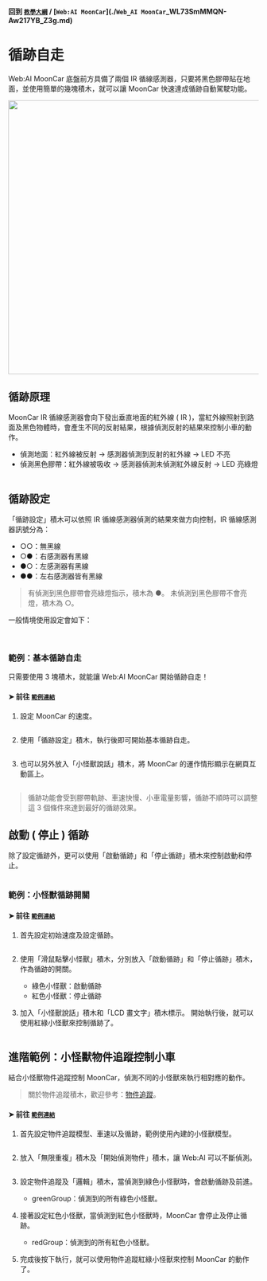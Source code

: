 #### 回到 [`教學大綱`](./`教學大綱`_qo4Ew_UQTU25aAm8DfFHFw.md) / [`Web:AI MoonCar`](./`Web_AI MoonCar`_WL73SmMMQN-Aw217YB_Z3g.md)

# 循跡自走

Web:AI MoonCar 底盤前方具備了兩個 IR 循線感測器，只要將黑色膠帶貼在地面，並使用簡單的幾塊積木，就可以讓 MoonCar 快速達成循跡自動駕駛功能。

<img src="https://md.webduino.io/uploads/upload_359799094bef6b05ee5eccfffaf10160.jpg" alt="" width="550">

## 循跡原理

MoonCar IR 循線感測器會向下發出垂直地面的紅外線 ( IR )，當紅外線照射到路面及黑色物體時，會產生不同的反射結果，根據偵測反射的結果來控制小車的動作。

- 偵測地面：紅外線被反射 → 感測器偵測到反射的紅外線 → LED 不亮
- 偵測黑色膠帶：紅外線被吸收 → 感測器偵測未偵測紅外線反射 → LED 亮綠燈

<img src="https://md.webduino.io/uploads/upload_38c691d7c27fa4c0a66509e72e40a954.png" alt="" width="">

## 循跡設定

「循跡設定」積木可以依照 IR 循線感測器偵測的結果來做方向控制，IR 循線感測器訊號分為：

- ○○：無黑線
- ○●：右感測器有黑線
- ●○：左感測器有黑線
- ●●：左右感測器皆有黑線

> 有偵測到黑色膠帶會亮綠燈指示，積木為 ●。
> 未偵測到黑色膠帶不會亮燈，積木為 ○。

一般情境使用設定會如下：

<img src="https://md.webduino.io/uploads/upload_ecd5e26123b27176815d979661d93f43.png" alt="" width="">

<img src="https://md.webduino.io/uploads/upload_89cb4105366acedcab28cc4487e99038.png" alt="" width="">

### 範例：基本循跡自走

只需要使用 3 塊積木，就能讓 Web:AI MoonCar 開始循跡自走！

#### ➤ 前往 [`範例連結`](./`範例連結`_.md)

1. 設定 MoonCar 的速度。

    <img src="https://md.webduino.io/uploads/upload_13c5385fc7eaef21c6c6cb5cc5e01751.png" alt="" width="">


2. 使用「循跡設定」積木，執行後即可開始基本循跡自走。

    <img src="https://md.webduino.io/uploads/upload_db931b67ab63cf48c9d37dd3cfdc6b45.png" alt="" width="">

3. 也可以另外放入「小怪獸說話」積木，將 MoonCar 的運作情形顯示在網頁互動區上。

    <img src="https://md.webduino.io/uploads/upload_ce5f2c46e78e34e2108a81ecc0a0a4bc.png" alt="" width="">

> 循跡功能會受到膠帶軌跡、車速快慢、小車電量影響，循跡不順時可以調整這 3 個條件來達到最好的循跡效果。

## 啟動 ( 停止 ) 循跡

除了設定循跡外，更可以使用「啟動循跡」和「停止循跡」積木來控制啟動和停止。

<img src="https://md.webduino.io/uploads/upload_f8b1e16a374a0e720d53920aed33e35a.png" alt="" width="">

### 範例：小怪獸循跡開關

#### ➤ 前往 [`範例連結`](./`範例連結`_ai-blockly.webduino.io.md)

1. 首先設定初始速度及設定循跡。

    <img src="https://md.webduino.io/uploads/upload_8af099212bf083910490b1efe85d76e6.png" alt="" width="">


2. 使用「滑鼠點擊小怪獸」積木，分別放入「啟動循跡」和「停止循跡」積木，作為循跡的開關。

    - 綠色小怪獸：啟動循跡
    - 紅色小怪獸：停止循跡

    <img src="https://md.webduino.io/uploads/upload_dc98e81c103533e4dfc2e1dc747779da.png" alt="" width="">

3. 加入「小怪獸說話」積木和「LCD 畫文字」積木標示。
   開始執行後，就可以使用紅綠小怪獸來控制循跡了。

    <img src="https://md.webduino.io/uploads/upload_f5b50f9252d1ec0e7f34c6ac33649f36.png" alt="" width="">

## 進階範例：小怪獸物件追蹤控制小車

結合小怪獸物件追蹤控制 MoonCar，偵測不同的小怪獸來執行相對應的動作。

> 關於物件追蹤積木，歡迎參考：[物件追蹤](./物件追蹤_GGYamCnETxeO1KByVciVbA.md)。

#### ➤ 前往 [`範例連結`](./`範例連結`_ai-blockly.webduino.io.md)

1. 首先設定物件追蹤模型、車速以及循跡，範例使用內建的小怪獸模型。

    <img src="https://md.webduino.io/uploads/upload_5eecdc4a1c077e6ac582eba35d062faf.png" alt="" width="">

2. 放入「無限重複」積木及「開始偵測物件」積木，讓 Web:AI 可以不斷偵測。

    <img src="https://md.webduino.io/uploads/upload_8de8d83c7e0e1d3f885b6d11b067b599.png" alt="" width="">

3. 設定物件追蹤及「邏輯」積木，當偵測到綠色小怪獸時，會啟動循跡及前進。

    - greenGroup：偵測到的所有綠色小怪獸。

    <img src="https://md.webduino.io/uploads/upload_85fd67fbcaedb4b96303e34068bcb5b5.png" alt="" width="">

4. 接著設定紅色小怪獸，當偵測到紅色小怪獸時，MoonCar 會停止及停止循跡。

    - redGroup：偵測到的所有紅色小怪獸。

    <img src="https://md.webduino.io/uploads/upload_1b30209bf061dd2ae215ae050e793071.png" alt="" width="">

4. 完成後按下執行，就可以使用物件追蹤紅綠小怪獸來控制 MoonCar 的動作了。

